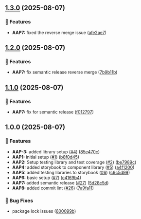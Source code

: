 ## [1.3.0](https://github.com/marvin-aroza/angular-admin-panel/compare/v1.2.0...v1.3.0) (2025-08-07)

### 🚀 Features

* **AAP7:** fixed the reverse merge issue ([afe2ae7](https://github.com/marvin-aroza/angular-admin-panel/commit/afe2ae78e546d53ed2cd6b6f798730d9d1545acf))

## [1.2.0](https://github.com/marvin-aroza/angular-admin-panel/compare/v1.1.0...v1.2.0) (2025-08-07)

### 🚀 Features

* **AAP7:** fix semantic release reverse merge ([7b9b11b](https://github.com/marvin-aroza/angular-admin-panel/commit/7b9b11bfc5ad2c11cfc6b098c714ef0e5769e96b))

## [1.1.0](https://github.com/marvin-aroza/angular-admin-panel/compare/v1.0.0...v1.1.0) (2025-08-07)

### 🚀 Features

* **AAP7:** fix for semantic release ([f012797](https://github.com/marvin-aroza/angular-admin-panel/commit/f012797c1150c833a0e60bced064d2cf6a699c02))

## 1.0.0 (2025-08-07)

### 🚀 Features

* **AAP-3:** added library setup ([#4](https://github.com/marvin-aroza/angular-admin-panel/issues/4)) ([85e470c](https://github.com/marvin-aroza/angular-admin-panel/commit/85e470c0860dbf02a94590091b901829d5349209))
* **AAP1:** initial setup ([#1](https://github.com/marvin-aroza/angular-admin-panel/issues/1)) ([b8f0d45](https://github.com/marvin-aroza/angular-admin-panel/commit/b8f0d456fb2164136f0469809d3f86cc2508ec5f))
* **AAP2:** Setup testing library and test coverage ([#2](https://github.com/marvin-aroza/angular-admin-panel/issues/2)) ([be7989c](https://github.com/marvin-aroza/angular-admin-panel/commit/be7989c0706f9b3ec87e7b4648f57f5c62151ebf))
* **AAP4:** added storybook to component library ([#5](https://github.com/marvin-aroza/angular-admin-panel/issues/5)) ([a4f1200](https://github.com/marvin-aroza/angular-admin-panel/commit/a4f120085a67a41b00d6bb9f055dfa57f1cbc5b6))
* **AAP5:** added testing libraries to storybook ([#6](https://github.com/marvin-aroza/angular-admin-panel/issues/6)) ([c9c5d99](https://github.com/marvin-aroza/angular-admin-panel/commit/c9c5d99d6c3697cb5f8236c1243baaddf20e14d7))
* **AAP6:** basic setup ([#7](https://github.com/marvin-aroza/angular-admin-panel/issues/7)) ([c4169b4](https://github.com/marvin-aroza/angular-admin-panel/commit/c4169b43b62e56dfb14431a74040bebd3e7ff878))
* **AAP7:** added semantic release ([#27](https://github.com/marvin-aroza/angular-admin-panel/issues/27)) ([5d28c5d](https://github.com/marvin-aroza/angular-admin-panel/commit/5d28c5dc65ea39cba180db4ee2e1da89ab118a87))
* **AAP8:** added commit lint ([#26](https://github.com/marvin-aroza/angular-admin-panel/issues/26)) ([7a9fa11](https://github.com/marvin-aroza/angular-admin-panel/commit/7a9fa11447f25fa0c8c9dd55cb37cd8a42fee87a))

### 🐛 Bug Fixes

* package lock issues ([600099b](https://github.com/marvin-aroza/angular-admin-panel/commit/600099be89d83e43b1ada233b08c909ea72f54f9))
